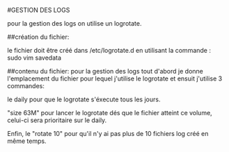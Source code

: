 #GESTION DES LOGS

pour la gestion des logs on utilise un logrotate.

##création du fichier:

le fichier doit être créé dans /etc/logrotate.d  en utilisant la commande : sudo vim savedata 

##contenu du fichier:
pour la gestion des logs tout d'abord je donne l'emplacement du fichier pour lequel j'utilise le logrotate et ensuit j'utilise 3 commandes:

le daily pour que le logrotate s'éxecute tous les jours.

"size 63M" pour lancer le logrotate dés que le fichier atteint ce volume, celui-ci sera prioritaire sur le daily.

Enfin, le "rotate 10" pour qu'il n'y ai pas plus de 10 fichiers log créé en même temps.
